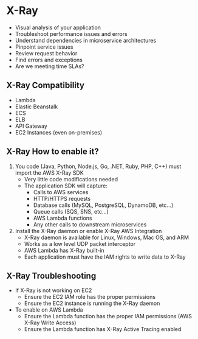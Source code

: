 # X-Ray

- Visual analysis of your application
- Troubleshoot performance issues and errors
- Understand dependencies in microservice architectures
- Pinpoint service issues
- Review request behavior
- Find errors and exceptions
- Are we meeting time SLAs?

## X-Ray Compatibility

- Lambda
- Elastic Beanstalk
- ECS
- ELB
- API Gateway
- EC2 Instances (even on-premises)

## X-Ray How to enable it?

1. You code (Java, Python, Node.js, Go, .NET, Ruby, PHP, C++) must import the AWS X-Ray SDK
    - Very little code modifications needed
    - The application SDK will capture:
        - Calls to AWS services
        - HTTP/HTTPS requests
        - Database calls (MySQL, PostgreSQL, DynamoDB, etc...)
        - Queue calls (SQS, SNS, etc...)
        - AWS Lambda functions
        - Any other calls to downstream microservices
2.  Install the X-Ray daemon or enable X-Ray AWS Integration
    - X-Ray daemon is available for Linux, Windows, Mac OS, and ARM
    - Works as a low level UDP packet interceptor
    - AWS Lambda has X-Ray built-in
    - Each application must have the IAM rights to write data to X-Ray


## X-Ray Troubleshooting

- If X-Ray is not working on EC2
    - Ensure the EC2 IAM role has the proper permissions
    - Ensure the EC2 instance is running the X-Ray daemon
- To enable on AWS Lambda
    - Ensure the Lambda function has the proper IAM permissions (AWS X-Ray Write Access)
    - Ensure the Lambda function has X-Ray Active Tracing enabled